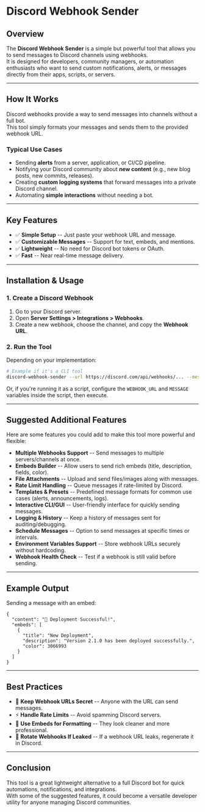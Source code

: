 # Discord Webhook Sender

## Overview

The **Discord Webhook Sender** is a simple but powerful tool that allows
you to send messages to Discord channels using webhooks.\
It is designed for developers, community managers, or automation
enthusiasts who want to send custom notifications, alerts, or messages
directly from their apps, scripts, or servers.

------------------------------------------------------------------------

## How It Works

Discord webhooks provide a way to send messages into channels without a
full bot.\
This tool simply formats your messages and sends them to the provided
webhook URL.

### Typical Use Cases

-   Sending **alerts** from a server, application, or CI/CD pipeline.
-   Notifying your Discord community about **new content** (e.g., new
    blog posts, new commits, releases).
-   Creating **custom logging systems** that forward messages into a
    private Discord channel.
-   Automating **simple interactions** without needing a bot.

------------------------------------------------------------------------

## Key Features

-   ✅ **Simple Setup** -- Just paste your webhook URL and message.
-   ✅ **Customizable Messages** -- Support for text, embeds, and
    mentions.
-   ✅ **Lightweight** -- No need for Discord bot tokens or OAuth.
-   ✅ **Fast** -- Near real-time message delivery.

------------------------------------------------------------------------

## Installation & Usage

### 1. Create a Discord Webhook

1.  Go to your Discord server.
2.  Open **Server Settings \> Integrations \> Webhooks**.
3.  Create a new webhook, choose the channel, and copy the **Webhook
    URL**.

### 2. Run the Tool

Depending on your implementation:

``` bash
# Example if it's a CLI tool
discord-webhook-sender --url https://discord.com/api/webhooks/... --message "Hello World!"
```

Or, if you're running it as a script, configure the `WEBHOOK_URL` and
`MESSAGE` variables inside the script, then execute.

------------------------------------------------------------------------

## Suggested Additional Features

Here are some features you could add to make this tool more powerful and
flexible:

-   **Multiple Webhooks Support** -- Send messages to multiple
    servers/channels at once.
-   **Embeds Builder** -- Allow users to send rich embeds (title,
    description, fields, color).
-   **File Attachments** -- Upload and send files/images along with
    messages.
-   **Rate Limit Handling** -- Queue messages if rate-limited by
    Discord.
-   **Templates & Presets** -- Predefined message formats for common use
    cases (alerts, announcements, logs).
-   **Interactive CLI/GUI** -- User-friendly interface for quickly
    sending messages.
-   **Logging & History** -- Keep a history of messages sent for
    auditing/debugging.
-   **Schedule Messages** -- Option to send messages at specific times
    or intervals.
-   **Environment Variables Support** -- Store webhook URLs securely
    without hardcoding.
-   **Webhook Health Check** -- Test if a webhook is still valid before
    sending.

------------------------------------------------------------------------

## Example Output

Sending a message with an embed:

``` jsonc
{
  "content": "🚀 Deployment Successful!",
  "embeds": [
    {
      "title": "New Deployment",
      "description": "Version 2.1.0 has been deployed successfully.",
      "color": 3066993
    }
  ]
}
```

------------------------------------------------------------------------

## Best Practices

-   🔑 **Keep Webhook URLs Secret** -- Anyone with the URL can send
    messages.
-   ⚡ **Handle Rate Limits** -- Avoid spamming Discord servers.
-   🎨 **Use Embeds for Formatting** -- They look cleaner and more
    professional.
-   🔄 **Rotate Webhooks If Leaked** -- If a webhook URL leaks,
    regenerate it in Discord.

------------------------------------------------------------------------

## Conclusion

This tool is a great lightweight alternative to a full Discord bot for
quick automations, notifications, and integrations.\
With some of the suggested features, it could become a versatile
developer utility for anyone managing Discord communities.
